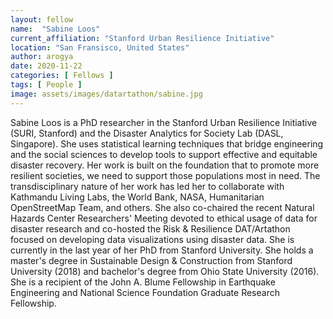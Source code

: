 ```yaml
---
layout: fellow
name:  "Sabine Loos"
current_affiliation: "Stanford Urban Resilience Initiative"
location: "San Fransisco, United States"
author: arogya
date: 2020-11-22
categories: [ Fellows ]
tags: [ People ]
image: assets/images/datartathon/sabine.jpg
---
```


Sabine Loos is a PhD researcher in the Stanford Urban Resilience Initiative (SURI, Stanford) and the Disaster Analytics for Society Lab (DASL, Singapore). She uses statistical learning techniques that bridge engineering and the social sciences to develop tools to support effective and equitable disaster recovery. Her work is built on the foundation that to promote more resilient societies, we need to support those populations most in need. The transdisciplinary nature of her work has led her to collaborate with Kathmandu Living Labs, the World Bank, NASA, Humanitarian OpenStreetMap Team, and others. She also co-chaired the recent Natural Hazards Center Researchers' Meeting devoted to ethical usage of data for disaster research and co-hosted the Risk & Resilience DAT/Artathon focused on developing data visualizations using disaster data. She is currently in the last year of her PhD from Stanford University. She holds a master's degree in Sustainable Design & Construction from Stanford University (2018) and bachelor's degree from Ohio State University (2016). She is a recipient of the John A. Blume Fellowship in Earthquake Engineering and National Science Foundation Graduate Research Fellowship.
